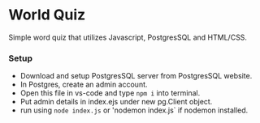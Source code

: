 # World Quiz
Simple word quiz that utilizes Javascript, PostgresSQL and HTML/CSS.

### Setup
- Download and setup PostgresSQL server from PostgresSQL website.
- In Postgres, create an admin account.
- Open this file in vs-code and type `npm i` into terminal. 
- Put admin details in index.ejs under new pg.Client object.
- run using `node index.js` or 'nodemon index.js` if nodemon installed. 